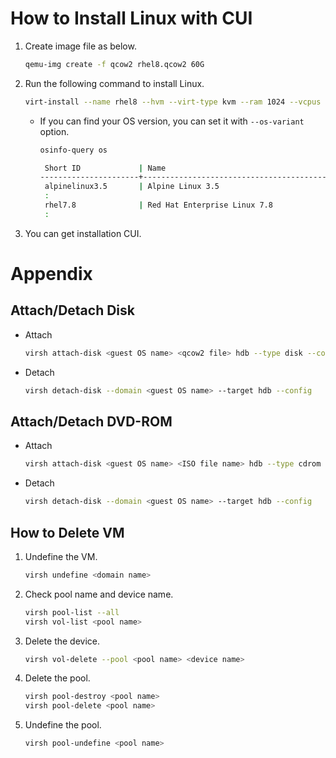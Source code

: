 # How to Install Linux with CUI
1. Create image file as below.
   ```sh
   qemu-img create -f qcow2 rhel8.qcow2 60G
   ```
2. Run the following command to install Linux. 
   ```sh
   virt-install --name rhel8 --hvm --virt-type kvm --ram 1024 --vcpus 1 --arch x86_64 --os-type linux --disk /vm/rhel8/rhel8.qcow2 --network bridge=virbr0 --graphics none --serial pty --console pty --location rhel-8.2-x86_64-dvd.iso --extra-args "console=ttyS0"
   ```
   - If you can find your OS version, you can set it with ```--os-variant``` option.
     ```sh
     osinfo-query os
     ```
     ```sh
      Short ID             | Name                                               | Version  | ID
     ----------------------+----------------------------------------------------+----------+-----------------------------------------
      alpinelinux3.5       | Alpine Linux 3.5                                   | 3.5      | http://alpinelinux.org/alpinelinux/3.5
      :
      rhel7.8              | Red Hat Enterprise Linux 7.8                       | 7.8      | http://redhat.com/rhel/7.8
      :
     ```
3. You can get installation CUI.

# Appendix
## Attach/Detach Disk
- Attach
  ```sh
  virsh attach-disk <guest OS name> <qcow2 file> hdb --type disk --config --subdriver qcow2 --driver qemu
  ```
- Detach
  ```sh
  virsh detach-disk --domain <guest OS name> --target hdb --config
  ```
## Attach/Detach DVD-ROM
- Attach
  ```sh
  virsh attach-disk <guest OS name> <ISO file name> hdb --type cdrom --mode readonly --targetbus ide
  ```
- Detach
  ```sh
  virsh detach-disk --domain <guest OS name> --target hdb --config
  ```
## How to Delete VM
1. Undefine the VM.
   ```sh
   virsh undefine <domain name>
   ```
1. Check pool name and device name.
   ```sh
   virsh pool-list --all
   virsh vol-list <pool name>
   ```
1. Delete the device.
   ```sh
   virsh vol-delete --pool <pool name> <device name>
   ```
1. Delete the pool.
   ```sh
   virsh pool-destroy <pool name>
   virsh pool-delete <pool name>
   ```
1. Undefine the pool.
   ```sh
   virsh pool-undefine <pool name>
   ```  